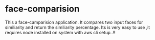 # face-comparision
This a face-camparision application.
It compares two input faces for similiarity and return the similiarity percentage. 
Its is very easy to use ,it requires node installed on system with aws cli setup..!!
